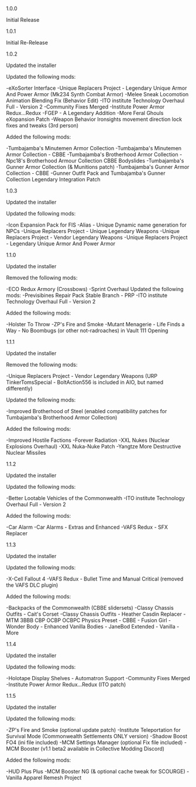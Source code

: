 1.0.0

Initial Release

1.0.1

Initial Re-Release

1.0.2

Updated the installer

Updated the following mods:

-eXoSorter Interface
-Unique Replacers Project - Legendary Unique Armor And Power Armor (Mk234 Synth Combat Armor)
-Melee Sneak Locomotion Animation Blending Fix (Behavior Edit)
-ITO institute Technology Overhaul Full - Version 2
-Community Fixes Merged
-Institute Power Armor Redux...Redux
-FGEP - A Legendary Addition
-More Feral Ghouls eXopansion Patch
-Weapon Behavior Ironsights movement direction lock fixes and tweaks (3rd person)

Added the following mods:

-Tumbajamba's Minutemen Armor Collection
-Tumbajamba's Minutemen Armor Collection - CBBE
-Tumbajamba's Brotherhood Armor Collection
-Npc18's Brotherhood Armour Collection CBBE Bodyslides
-Tumbajamba's Gunner Armor Collection (& Munitions patch)
-Tumbajamba's Gunner Armor Collection - CBBE
-Gunner Outfit Pack and Tumbajamba's Gunner Collection Legendary Integration Patch

1.0.3

Updated the installer

Updated the following mods:

-Icon Expansion Pack for FIS
-Alias - Unique Dynamic name generation for NPCs
-Unique Replacers Project - Unique Legendary Weapons
-Unique Replacers Project - Vendor Legendary Weapons
-Unique Replacers Project - Legendary Unique Armor And Power Armor

1.1.0

Updated the installer

Removed the following mods:

-ECO Redux Armory﻿ (Crossbows)
-Sprint Overhaul﻿ 
Updated the following mods:
-Previsibines Repair Pack Stable Branch - PRP
-ITO institute Technology Overhaul Full - Version 2

Added the following mods:

-Holster To Throw
-ZP's Fire and Smoke
-Mutant Menagerie - Life Finds a Way - No Boombugs (or other not-radroaches) in Vault 111 Opening

1.1.1

Updated the installer

Removed the following mods:

-Unique Replacers Project - Vendor Legendary Weapons (URP TinkerTomsSpecial - BoltAction556 is included in AIO, but named differently)

Updated the following mods:

-Improved Brotherhood of Steel (enabled compatibility patches for Tumbajamba's Brotherhood Armor Collection)

Added the following mods:

﻿-Improved Hostile Factions
-Forever Radiation
-XXL Nukes (Nuclear Explosions Overhaul)
-XXL Nuka-Nuke Patch
-Yangtze More Destructive Nuclear Missiles﻿

1.1.2

Updated the installer

Updated the following mods:

-Better Lootable Vehicles of the Commonwealth
-ITO institute Technology Overhaul Full - Version 2

Added the following mods:

-Car Alarm
-Car Alarms - Extras and Enhanced
-VAFS Redux - SFX Replacer

1.1.3

Updated the installer

Updated the following mods:

-X-Cell Fallout 4
-VAFS Redux - Bullet Time and Manual Critical (removed the VAFS DLC plugin)

Added the following mods:

-Backpacks of the Commonwealth (CBBE slidersets)
-Classy Chassis Outfits - Cait's Corset
-Classy Chassis Outfits - Heather Casdin Replacer
-MTM 3BBB CBP OCBP OCBPC Physics Preset - CBBE - Fusion Girl - Wonder Body - Enhanced Vanilla Bodies - JaneBod Extended - Vanilla - More

1.1.4

Updated the installer

Updated the following mods:

-Holotape Display Shelves - Automatron Support
-Community Fixes Merged
-Institute Power Armor Redux...Redux (ITO patch)

1.1.5

Updated the installer

Updated the following mods:

-ZP's Fire and Smoke (optional update patch)
-Institute Teleportation for Survival Mode (Commonwealth Settlements ONLY version)
-Shadow Boost FO4 (ini file included)
-MCM Settings Manager (optional Fix file included)
-MCM Booster (v1.1 beta2 available in Collective Modding Discord)﻿

Added the following mods:

-HUD Plus Plus
-MCM Booster NG (& optional cache tweak for SCOURGE)
-Vanilla Apparel Remesh Project

